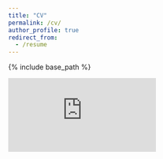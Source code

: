 ```yaml
---
title: "CV"
permalink: /cv/
author_profile: true
redirect_from:
  - /resume
---
```


{% include base_path %}

<embed src="https://colepersch.github.io/_pdfs/Persch_CV.pdf" type="application/pdf"/>


